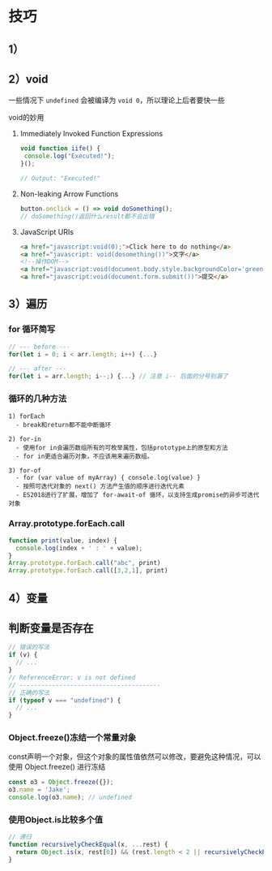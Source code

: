 # 技巧

## 1）

## 2）void

一些情况下 `undefined` 会被编译为 `void 0`，所以理论上后者要快一些

void的妙用

1. Immediately Invoked Function Expressions
  
   ```js
   void function iife() {
    console.log("Executed!");
   }();
   
   // Output: "Executed!"
   ```

2. Non-leaking Arrow Functions
  
   ```js
   button.onclick = () => void doSomething();
   // doSomething()返回什么result都不会出错
   ```

3. JavaScript URIs
  
   ```html
   <a href="javascript:void(0);">Click here to do nothing</a>
   <a href="javascript: void(dosomething())">文字</a>
   <!--操作DOM-->
   <a href="javascript:void(document.body.style.backgroundColor='green');">Click here for green background</a>
   <a href="javascript:void(document.form.submit())">提交</a>
   ```

## 3）遍历

### for 循环简写

```js
// --- before ---
for(let i = 0; i < arr.length; i++) {...}

// --- after ---
for(let i = arr.length; i--;) {...} // 注意 i-- 后面的分号别漏了
```

### 循环的几种方法

```
1) forEach
  - break和return都不能中断循环

2) for-in
  - 使用for in会遍历数组所有的可枚举属性，包括prototype上的原型和方法
  - for in更适合遍历对象，不应该用来遍历数组。

3) for-of
  - for (var value of myArray) { console.log(value) }
  - 按照可迭代对象的 next() 方法产生值的顺序进行迭代元素
  - ES2018进行了扩展，增加了 for-await-of 循环，以支持生成promise的异步可迭代对象
```

### Array.prototype.forEach.call

```js
function print(value, index) {
  console.log(index + ' : ' + value);
}
Array.prototype.forEach.call("abc", print)
Array.prototype.forEach.call([3,2,1], print)
```



## 4）变量

## 判断变量是否存在

```js
// 错误的写法
if (v) {
  // ...
}
// ReferenceError: v is not defined
// ---------------------------------------
// 正确的写法
if (typeof v === "undefined") {
  // ...
}
```

### Object.freeze()冻结一个常量对象

const声明一个对象，但这个对象的属性值依然可以修改，要避免这种情况，可以使用 Object.freeze() 进行冻结

```js
const o3 = Object.freeze({});
o3.name = 'Jake';
console.log(o3.name); // undefined
```

### 使用Object.is比较多个值

```js
// 递归
function recursivelyCheckEqual(x, ...rest) {
  return Object.is(x, rest[0]) && (rest.length < 2 || recursivelyCheckEqual(...rest));
}
```

